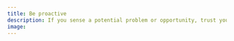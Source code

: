 ```yaml
---
title: Be proactive
description: If you sense a potential problem or opportunity, trust your gut and start the conversation. Be an active participant in negotiating a solution.
image:
---
```

